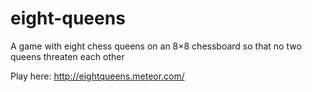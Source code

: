 # eight-queens
A game with eight chess queens on an 8×8 chessboard so that no two queens threaten each other

Play here: http://eightqueens.meteor.com/
